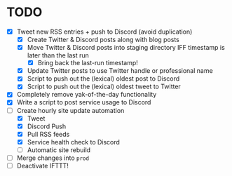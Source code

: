 # TODO

* [x] Tweet new RSS entries + push to Discord (avoid duplication)
	* [x] Create Twitter & Discord posts along with blog posts
	* [x] Move Twitter & Discord posts into staging directory IFF timestamp is later than the last run
		* [x] Bring back the last-run timestamp!
	* [x] Update Twitter posts to use Twitter handle or professional name
	* [x] Script to push out the (lexical) oldest post to Discord
	* [x] Script to push out the (lexical) oldest tweet to Twitter
* [x] Completely remove yak-of-the-day functionality
* [x] Write a script to post service usage to Discord
* [ ] Create hourly site update automation
	* [x] Tweet
	* [x] Discord Push
	* [x] Pull RSS feeds
	* [x] Service health check to Discord
	* [ ] Automatic site rebuild
* [ ] Merge changes into `prod`
* [ ] Deactivate IFTTT!
